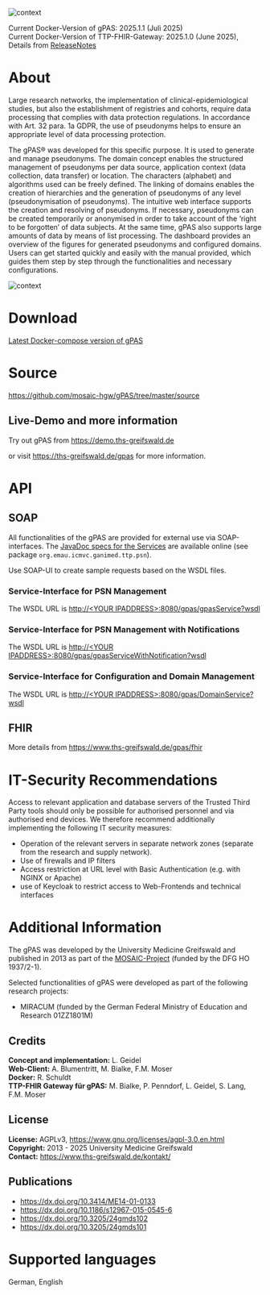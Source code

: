 ![context](https://user-images.githubusercontent.com/12081369/49164566-a5794200-f32f-11e8-8d3a-96244ea00832.png)

Current Docker-Version of gPAS: 2025.1.1 (Juli 2025)<br/>
Current Docker-Version of TTP-FHIR-Gateway: 2025.1.0 (June 2025), Details from [ReleaseNotes](https://www.ths-greifswald.de/ttpfhirgw/releasenotes/2025-1-0)

# About #
Large research networks, the implementation of clinical-epidemiological studies, but also the establishment
of registries and cohorts, require data processing that complies with data protection regulations. In accordance with Art. 32 para. 1a GDPR,
the use of pseudonyms helps to ensure an appropriate level of data processing protection.

The gPAS® was developed for this specific purpose. It is used to generate and manage pseudonyms. The domain concept enables the
structured management of pseudonyms per data source, application context (data collection, data transfer) or location.
The characters (alphabet) and algorithms used can be freely defined. The linking of domains enables the creation of hierarchies and
the generation of pseudonyms of any level (pseudonymisation of pseudonyms). The intuitive web interface supports the creation and resolving of pseudonyms.
If necessary, pseudonyms can be created temporarily or anonymised in order to take account of the ‘right to be forgotten’ of data subjects.
At the same time, gPAS also supports large amounts of data by means of list processing.
The dashboard provides an overview of the figures for generated pseudonyms and configured domains.
Users can get started quickly and easily with the manual provided, which guides them step by step through the functionalities and necessary configurations.

![context](https://www.ths-greifswald.de/wp-content/uploads/2019/01/gPAS-Screenshot-Pseudonymisieren.png)

# Download #

[Latest Docker-compose version of gPAS](https://www.ths-greifswald.de/gpas/#_download "")

# Source #

https://github.com/mosaic-hgw/gPAS/tree/master/source

## Live-Demo and more information ##

Try out gPAS from https://demo.ths-greifswald.de

or visit https://ths-greifswald.de/gpas for more information.

# API

## SOAP

All functionalities of the gPAS are provided for external use via SOAP-interfaces.
The [JavaDoc specs for the Services](https://www.ths-greifswald.de/gpas/doc "")
are available online (see package `org.emau.icmvc.ganimed.ttp.psn`).

Use SOAP-UI to create sample requests based on the WSDL files.

### Service-Interface for PSN Management

The WSDL URL is [http://&lt;YOUR IPADDRESS&gt;:8080/gpas/gpasService?wsdl](https://demo.ths-greifswald.de/gpas/gpasService?wsdl)

### Service-Interface  for PSN Management with Notifications

The WSDL URL is [http://&lt;YOUR IPADDRESS&gt;:8080/gpas/gpasServiceWithNotification?wsdl](https://demo.ths-greifswald.de/gpas/gpasServiceWithNotification?wsdl)

### Service-Interface for Configuration and Domain Management

The WSDL URL is [http://&lt;YOUR IPADDRESS&gt;:8080/gpas/DomainService?wsdl](https://demo.ths-greifswald.de/gpas/DomainService?wsdl)

## FHIR

More details from https://www.ths-greifswald.de/gpas/fhir

# IT-Security Recommendations #
Access to relevant application and database servers of the Trusted Third Party tools should only be possible for authorised personnel and via authorised end devices. We therefore recommend additionally implementing the following IT security measures:

* Operation of the relevant servers in separate network zones (separate from the research and supply network).
* Use of firewalls and IP filters
* Access restriction at URL level with Basic Authentication (e.g. with NGINX or Apache)
* use of Keycloak to restrict access to Web-Frontends and technical interfaces

# Additional Information #
The gPAS was developed by the University Medicine Greifswald and published in 2013 as part of the [MOSAIC-Project](https://ths-greifswald.de/mosaic "") (funded by the DFG HO 1937/2-1).

Selected functionalities of gPAS were developed as part of the following research projects:
- MIRACUM (funded by the German Federal Ministry of Education and Research 01ZZ1801M)

## Credits ##
**Concept and implementation:** L. Geidel <br/>
**Web-Client:** A. Blumentritt, M. Bialke, F.M. Moser <br/>
**Docker:** R. Schuldt <br/>
**TTP-FHIR Gateway für gPAS:** M. Bialke, P. Penndorf, L. Geidel, S. Lang, F.M. Moser

## License ##
**License:** AGPLv3, https://www.gnu.org/licenses/agpl-3.0.en.html <br/>
**Copyright:** 2013 - 2025 University Medicine Greifswald <br/>
**Contact:** https://www.ths-greifswald.de/kontakt/

## Publications ##
- https://dx.doi.org/10.3414/ME14-01-0133
- https://dx.doi.org/10.1186/s12967-015-0545-6
- https://dx.doi.org/10.3205/24gmds102
- https://dx.doi.org/10.3205/24gmds101

# Supported languages #
German, English
